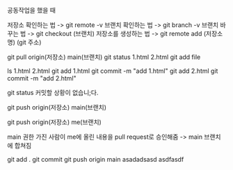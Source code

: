공동작업을 했을 때

저장소 확인하는 법 -> git remote -v
브랜치 확인하는 법 -> git branch -v
브랜치 바꾸는 법 -> git checkout (브랜치)
저장소를 생성하는 법 -> git remote add (저장소명) (git 주소)

git pull origin(저장소) main(브랜치)
git status
1.html 2.html
git add file

ls
1.html 2.html
git add 1.html
git commit -m "add 1.html"
git add 2.html
git commit -m "add 2.html"

git status
커밋할 상황이 없습니;다.

git push origin(저장소) main(브랜치)

git push origin(저장소) me(브랜치)

main 권한 가진 사람이 me에 올린 내용을 pull request로 승인해줌
-> main 브랜치에 합쳐짐

git add .
git commit
git push origin main
asadadsasd
asdfasdf
